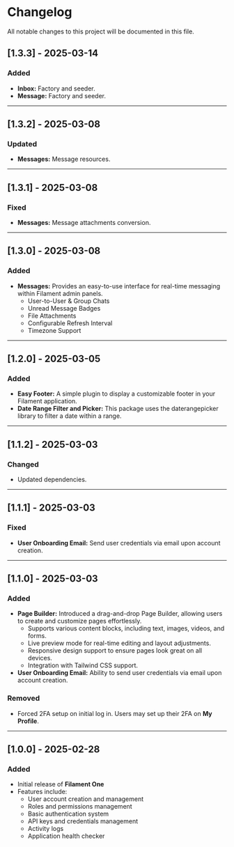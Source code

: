 # Changelog

All notable changes to this project will be documented in this file.

## [1.3.3] - 2025-03-14
### Added
- **Inbox:** Factory and seeder.
- **Message:** Factory and seeder.

---

## [1.3.2] - 2025-03-08
### Updated
- **Messages:** Message resources.

---

## [1.3.1] - 2025-03-08
### Fixed
- **Messages:** Message attachments conversion.

---

## [1.3.0] - 2025-03-08
### Added
- **Messages:** Provides an easy-to-use interface for real-time messaging within Filament admin panels.
  - User-to-User & Group Chats
  - Unread Message Badges
  - File Attachments
  - Configurable Refresh Interval
  - Timezone Support

---

## [1.2.0] - 2025-03-05
### Added
- **Easy Footer:** A simple plugin to display a customizable footer in your Filament application.
- **Date Range Filter and Picker:** This package uses the daterangepicker library to filter a date within a range.

---

## [1.1.2] - 2025-03-03
### Changed
- Updated dependencies.

---

## [1.1.1] - 2025-03-03
### Fixed
- **User Onboarding Email:** Send user credentials via email upon account creation.

---

## [1.1.0] - 2025-03-03
### Added
- **Page Builder:** Introduced a drag-and-drop Page Builder, allowing users to create and customize pages effortlessly.
  - Supports various content blocks, including text, images, videos, and forms.
  - Live preview mode for real-time editing and layout adjustments.
  - Responsive design support to ensure pages look great on all devices.
  - Integration with Tailwind CSS support.
- **User Onboarding Email:** Ability to send user credentials via email upon account creation.

### Removed
- Forced 2FA setup on initial log in. Users may set up their 2FA on **My Profile**.

---

## [1.0.0] - 2025-02-28
### Added
- Initial release of **Filament One**
- Features include:
  - User account creation and management
  - Roles and permissions management
  - Basic authentication system
  - API keys and credentials management
  - Activity logs
  - Application health checker